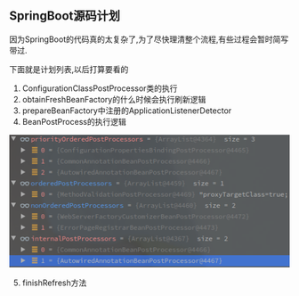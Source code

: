 ## SpringBoot源码计划



因为SpringBoot的代码真的太复杂了,为了尽快理清整个流程,有些过程会暂时简写带过.

下面就是计划列表,以后打算要看的

1. ConfigurationClassPostProcessor类的执行
2. obtainFreshBeanFactory的什么时候会执行刷新逻辑
3. prepareBeanFactory中注册的ApplicationListenerDetector
4. BeanPostProcess的执行逻辑

 ![image-20200426233628495](../../../pic/image-20200426233628495.png)

5. finishRefresh方法